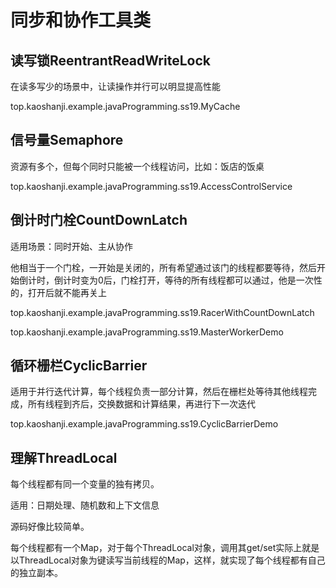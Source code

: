 #   同步和协作工具类

##  读写锁ReentrantReadWriteLock

在读多写少的场景中，让读操作并行可以明显提高性能

top.kaoshanji.example.javaProgramming.ss19.MyCache

##  信号量Semaphore

资源有多个，但每个同时只能被一个线程访问，比如：饭店的饭桌

top.kaoshanji.example.javaProgramming.ss19.AccessControlService

##  倒计时门栓CountDownLatch

适用场景：同时开始、主从协作

他相当于一个门栓，一开始是关闭的，所有希望通过该门的线程都要等待，然后开始倒计时，倒计时变为0后，门栓打开，等待的所有线程都可以通过，他是一次性的，打开后就不能再关上

top.kaoshanji.example.javaProgramming.ss19.RacerWithCountDownLatch

top.kaoshanji.example.javaProgramming.ss19.MasterWorkerDemo

##  循环栅栏CyclicBarrier

适用于并行迭代计算，每个线程负责一部分计算，然后在栅栏处等待其他线程完成，所有线程到齐后，交换数据和计算结果，再进行下一次迭代

top.kaoshanji.example.javaProgramming.ss19.CyclicBarrierDemo

##  理解ThreadLocal

每个线程都有同一个变量的独有拷贝。

适用：日期处理、随机数和上下文信息

源码好像比较简单。

每个线程都有一个Map，对于每个ThreadLocal对象，调用其get/set实际上就是以ThreadLocal对象为键读写当前线程的Map，这样，就实现了每个线程都有自己的独立副本。

